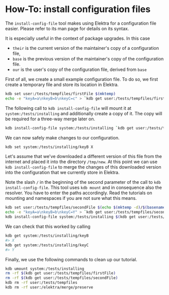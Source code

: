 # How-To: install configuration files

The `install-config-file` tool makes using Elektra for a configuration file easier.
Please refer to its man page for details on its syntax.

It is especially useful in the context of package upgrades. In this case

- `their` is the current version of the maintainer's copy of a configuration file,
- `base` is the previous version of the maintainer's copy of the configuration file.
- `our` is the user's copy of the configuration file, derived from `base`

First of all, we create a small example configuration file.
To do so, we first create a temporary file and store its location in Elektra.

```sh
kdb set user:/tests/tempfiles/firstFile $(mktemp)
echo -e "keyA=a\nkeyB=b\nkeyC=c" > `kdb get user:/tests/tempfiles/firstFile`
```

The following call to `kdb install-config-file` will mount it at `system:/tests/installing` and additionally create a copy of it.
The copy will be required for a three-way merge later on.

```sh
kdb install-config-file system:/tests/installing `kdb get user:/tests/tempfiles/firstFile` ini
```

We can now safely make changes to our configuration.

```sh
kdb set system:/tests/installing/keyB X
```

Let's assume that we've downloaded a different version of this file from the internet and placed it into the directory `/tmp/new`.
At this point we can use `kdb install-config-file` to merge the changes of this downloaded version into the configuration that we currently store in Elektra.

Note the slash `/` in the beginning of the second parameter of the call to `kdb install-config-file`.
This tool uses `kdb mount` and in consequence also the resolver.
You have to enter the paths accordingly.
Read the tutorials on mounting and namespaces if you are not sure what this means.

```sh
kdb set user:/tests/tempfiles/secondFile $(echo $(mktemp -d)/$(basename $(kdb get user:/tests/tempfiles/firstFile)))
echo -e "keyA=a\nkeyB=b\nkeyC=Y" > `kdb get user:/tests/tempfiles/secondFile`
kdb install-config-file system:/tests/installing $(kdb get user:/tests/tempfiles/secondFile) ini
```

We can check that this worked by calling

```sh
kdb get system:/tests/installing/keyB
#> X
kdb get system:/tests/installing/keyC
#> Y
```

Finally, we use the following commands to clean up our tutorial.

```sh
kdb umount system:/tests/installing
rm -rf $(kdb get user:/tests/tempfiles/firstFile)
rm -rf $(kdb get user:/tests/tempfiles/secondFile)
kdb rm -rf user:/tests/tempfiles
kdb rm -rf user:/elektra/merge/preserve
```

